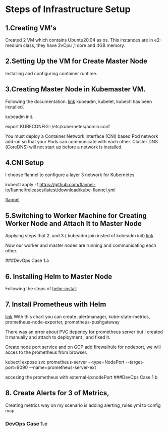 # Steps of Infrastructure Setup 

## 1.Creating VM's
   Created 2 VM which contains Ubuntu20.04 as os. This instances are in e2-medium class, they have 2vCpu ,1 core and 4GB memory.
   
## 2.Setting Up the VM for Create Master Node
   Installing and configuring container runtime.

## 3.Creating Master Node in Kubemaster VM.
   Following the documentation. [link](https://kubernetes.io/docs/setup/production-environment/tools/kubeadm/install-kubeadm/#installing-kubeadm-kubelet-and-kubectl)
   kubeadm, kubelet, kubectl has been installed.
   
   kubeadm init.

   export KUBECONFIG=/etc/kubernetes/admin.conf

   You must deploy a Container Network Interface (CNI) based Pod network add-on so that your Pods can communicate with each other. Cluster DNS (CoreDNS) will not start up before a network is installed.

## 4.CNI Setup
   I choose flannel to configure a layer 3 network  for Kubernetes 
   
   kubectl apply -f https://github.com/flannel-io/flannel/releases/latest/download/kube-flannel.yml

   [flannel](https://github.com/flannel-io/flannel/blob/master/README.md#getting-started-on-kubernetes)

## 5.Switching to Worker Machine for Creating Worker Node and Attach It to Master Node
   
   Applying steps that 2. and 3.( kubeadm join insted of kubeadm init) [link](https://v1-27.docs.kubernetes.io/docs/setup/production-environment/tools/kubeadm/create-cluster-kubeadm/#join-nodes)

   Now our worker and master nodes are running and communicating each other.

   ###DevOps Case 1.a
  
## 6. Installing Helm to Master Node

   Following the steps of [helm-install](https://helm.sh/docs/intro/install/#from-the-binary-releases)
   
## 7. Install Prometheus with Helm

   [link](https://github.com/prometheus-community/helm-charts/tree/main/charts/prometheus#install-chart)
   With this chart you can create ;alertmanager, kube-state-metrics, prometheus-node-exporter, prometheus-pushgateway

   There was an error about PVC depency for prometheus server but I created it manually and attach to deployment , and fixed it.

   Create node port service and on GCP add firewallrule for nodeport, we will acces to the prometheus from browser.
   
   kubectl expose svc prometheus-server --type=NodePort --target-port=9090 --name=prometheus-server-ext  

   accesing the prometheus with external-ip:nodePort
   ###DevOps Case 1.b

## 8. Create Alerts for 3 of Metrics,

   Creating metrics way on my scenario is adding alerting_rules.yml to config map. 

   ### DevOps Case 1.c








